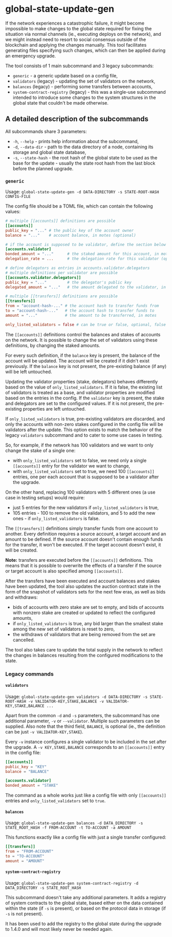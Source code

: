 # global-state-update-gen

If the network experiences a catastrophic failure, it might become impossible to make changes to the global state required for fixing the situation via normal channels (ie., executing deploys on the network), and we might instead need to resort to social consensus outside of the blockchain and applying the changes manually. This tool facilitates generating files specifying such changes, which can then be applied during an emergency upgrade.

The tool consists of 1 main subcommand and 3 legacy subcommands:
- `generic` - a generic update based on a config file,
- `validators` (legacy) - updating the set of validators on the network,
- `balances` (legacy) - performing some transfers between accounts,
- `system-contract-registry` (legacy) - this was a single-use subcommand intended to introduce some changes to the system structures in the global state that couldn't be made otherwise.

## A detailed description of the subcommands

All subcommands share 3 parameters:

- `-h`, `--help` - prints help information about the subcommand,
- `-d`, `--data-dir` - path to the data directory of a node, containing its storage and global state database,
- `-s`, `--state-hash` - the root hash of the global state to be used as the base for the update - usually the state root hash from the last block before the planned upgrade.

### `generic`

Usage: `global-state-update-gen -d DATA-DIRECTORY -s STATE-ROOT-HASH CONFIG-FILE`

The config file should be a TOML file, which can contain the following values:

```toml
# multiple [[accounts]] definitions are possible
[[accounts]]
public_key = "..." # the public key of the account owner
balance = "..."    # account balance, in motes (optional)

# if the account is supposed to be validator, define the section below
[accounts.validator]
bonded_amount = "..."      # the staked amount for this account, in motes
delegation_rate = ...      # the delegation rate for this validator (optional)

# define delegators as entries in accounts.validator.delegators
# multiple definitions per validator are possible
[[accounts.validator.delegators]]
public_key = "..."         # the delegator's public key
delegated_amount = "..."   # the amount delegated to the validator, in motes

# multiple [[transfers]] definitions are possible
[[transfers]]
from = "account-hash-..." # the account hash to transfer funds from
to = "account-hash-..."   # the account hash to transfer funds to
amount = "..."            # the amount to be transferred, in motes

only_listed_validators = false # can be true or false, optional, false if not present; more detailed description below
```

The `[[accounts]]` definitions control the balances and stakes of accounts on the network. It is possible to change the set of validators using these definitions, by changing the staked amounts.

For every such definition, if the `balance` key is present, the balance of the account will be updated. The account will be created if it didn't exist previously. If the `balance` key is not present, the pre-existing balance (if any) will be left untouched.

Updating the validator properties (stake, delegators) behaves differently based on the value of `only_listed_validators`. If it is false, the existing list of validators is treated as a base, and validator properties are modified based on the entries in the config. If the `validator` key is present, the stake and delegators are set to the configured values. If it is not present, the pre-existing properties are left untouched.

If `only_listed_validators` is true, pre-existing validators are discarded, and only the accounts with non-zero stakes configured in the config file will be validators after the update. This option exists to match the behavior of the legacy `validators` subcommand and to cater to some use cases in testing.

So, for example, if the network has 100 validators and we want to only change the stake of a single one:
- with `only_listed_validators` set to false, we need only a single `[[accounts]]` entry for the validator we want to change,
- with `only_listed_validators` set to true, we need 100 `[[accounts]]` entries, one per each account that is supposed to be a validator after the upgrade.

On the other hand, replacing 100 validators with 5 different ones (a use case in testing setups) would require:
- just 5 entries for the new validators if `only_listed_validators` is true,
- 105 entries - 100 to remove the old validators, and 5 to add the new ones - if `only_listed_validators` is false.

The `[[transfers]]` definitions simply transfer funds from one account to another. Every definition requires a source account, a target account and an amount to be defined. If the source account doesn't contain enough funds for the transfer, it won't be executed. If the target account doesn't exist, it will be created.

**Note:** transfers are executed before the `[[accounts]]` definitions. This means that it is possible to overwrite the effects of a transfer if the source or target account is also specified among `[[accounts]]`.

After the transfers have been executed and account balances and stakes have been updated, the tool also updates the auction contract state in the form of the snapshot of validators sets for the next few eras, as well as bids and withdraws:
- bids of accounts with zero stake are set to empty, and bids of accounts with nonzero stake are created or updated to reflect the configured amounts,
- if `only_listed_validators` is true, any bid larger than the smallest stake among the new set of validators is reset to zero,
- the withdraws of validators that are being removed from the set are cancelled.

The tool also takes care to update the total supply in the network to reflect the changes in balances resulting from the configured modifications to the state.

### Legacy commands

#### `validators`

Usage: `global-state-update-gen validators -d DATA-DIRECTORY -s STATE-ROOT-HASH -v VALIDATOR-KEY,STAKE,BALANCE -v VALIDATOR-KEY,STAKE,BALANCE ...`

Apart from the common `-d` and `-s` parameters, the subcommand has one additional parameter, `-v` or `--validator`. Multiple such parameters can be supplied. Also note that the third field, `BALANCE`, is optional (ie., the definition can be just `-v VALIDATOR-KEY,STAKE`).

Every `-v` instance configures a single validator to be included in the set after the upgrade. A `-v KEY,STAKE,BALANCE` corresponds to an `[[accounts]]` entry in the config file:

```toml
[[accounts]]
public_key = "KEY"
balance = "BALANCE"

[accounts.validator]
bonded_amount = "STAKE"
```

The command as a whole works just like a config file with only `[[accounts]]` entries and `only_listed_validators` set to `true`.

#### `balances`

Usage: `global-state-update-gen balances -d DATA_DIRECTORY -s STATE_ROOT_HASH -f FROM-ACCOUNT -t TO-ACCOUNT -a AMOUNT`

This functions exactly like a config file with just a single transfer configured:

```toml
[[transfers]]
from = "FROM-ACCOUNT"
to = "TO-ACCOUNT"
amount = "AMOUNT"
```

#### `system-contract-registry`

Usage: `global-state-update-gen system-contract-registry -d DATA_DIRECTORY -s STATE_ROOT_HASH`

This subcommand doesn't take any additional parameters. It adds a registry of system contracts to the global state, based either on the data contained within the state (if `-s` is present), or based on the protocol data in storage (if `-s` is not present).

It has been used to add the registry to the global state during the upgrade to 1.4.0 and will most likely never be needed again.
